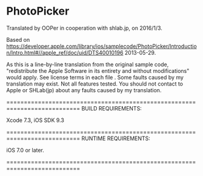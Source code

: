 # PhotoPicker

Translated by OOPer in cooperation with shlab.jp, on 2016/1/3.

Based on
<https://developer.apple.com/library/ios/samplecode/PhotoPicker/Introduction/Intro.html#//apple_ref/doc/uid/DTS40010196>
2013-05-29.

As this is a line-by-line translation from the original sample code, "redistribute the Apple Software in its entirety and without modifications" would apply. See license terms in each file .
Some faults caused by my translation may exist. Not all features tested.
You should not contact to Apple or SHLab(jp) about any faults caused by my translation.

===========================================================================
BUILD REQUIREMENTS:

Xcode 7.3, iOS SDK 9.3

===========================================================================
RUNTIME REQUIREMENTS:

iOS 7.0 or later.

===========================================================================
